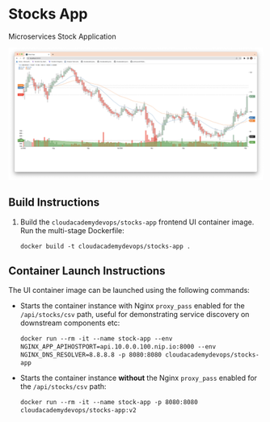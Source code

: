 # Stocks App
Microservices Stock Application

![Stocks App](/docs/stocks.png)

## Build Instructions

1. Build the `cloudacademydevops/stocks-app` frontend UI container image. Run the multi-stage Dockerfile:

    ```
    docker build -t cloudacademydevops/stocks-app .
    ```

## Container Launch Instructions

The UI container image can be launched using the following commands:

- Starts the container instance with Nginx `proxy_pass` enabled for the `/api/stocks/csv` path, useful for demonstrating service discovery on downstream components etc:

    ```
    docker run --rm -it --name stock-app --env NGINX_APP_APIHOSTPORT=api.10.0.0.100.nip.io:8000 --env NGINX_DNS_RESOLVER=8.8.8.8 -p 8080:8080 cloudacademydevops/stocks-app
    ```

- Starts the container instance **without** the Nginx `proxy_pass` enabled for the `/api/stocks/csv` path:

    ```
    docker run --rm -it --name stock-app -p 8080:8080 cloudacademydevops/stocks-app:v2
    ```
